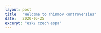 ```yaml
---
layout: post
title:  "Welcome to Chinmoy controversies"
date:   2020-06-25
excerpt: "esky czech espa"
---
```

